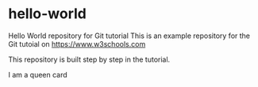 # hello-world
Hello World repository for Git tutorial
This is an example repository for the Git tutoial on https://www.w3schools.com

This repository is built step by step in the tutorial.

I am a queen card
